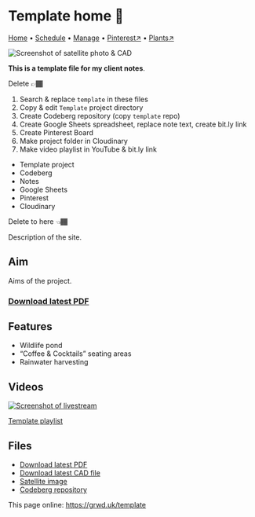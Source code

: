 # Template home 🏡

[Home](https://grwd.uk/template/) • [Schedule](https://grwd.uk/template/schedule) • [Manage](https://grwd.uk/template/manage) • [Pinterest↗](https://pinterest.co.uk/NatureWorksGarden/template) • [Plants↗](https://bit.ly/template-plants)

![Screenshot of satellite photo & CAD](https://res.cloudinary.com/growdigital/image/upload/w_320/v1637764609/clifftop/clifftop-0.6-screenshot.jpg)

**This is a template file for my client notes**.

Delete 👉🏾
1. Search & replace `template` in these files
2. Copy & edit `Template` project directory
3. Create Codeberg repository (copy `template` repo)
4. Create Google Sheets spreadsheet, replace note text, create bit.ly link
5. Create Pinterest Board
6. Make project folder in Cloudinary
7. Make video playlist in YouTube & bit.ly link

* Template project
* Codeberg
* Notes
* Google Sheets
* Pinterest
* Cloudinary

Delete to here 👈🏾

Description of the site.

## Aim

Aims of the project.

### [Download latest PDF](https://codeberg.org/natureworks/template/src/branch/main/template.pdf)


## Features

* Wildlife pond
* “Coffee & Cocktails” seating areas
* Rainwater harvesting

## Videos

[![Screenshot of livestream](https://res.cloudinary.com/growdigital/image/upload/w_320/v1638362351/clifftop/clifftop-livestream.jpg)](https://bit.ly/template-playlist)

[Template playlist](https://bit.ly/template-playlist)

## Files

* [Download latest PDF](https://codeberg.org/natureworks/template/src/branch/main/template.pdf)
* [Download latest CAD file](https://codeberg.org/natureworks/template/src/branch/main/template.dxf)
* [Satellite image](https://codeberg.org/natureworks/template/src/branch/main/satellite.jpg)
* [Codeberg repository](https://codeberg.org/natureworks/template)

This page online: <https://grwd.uk/template>
